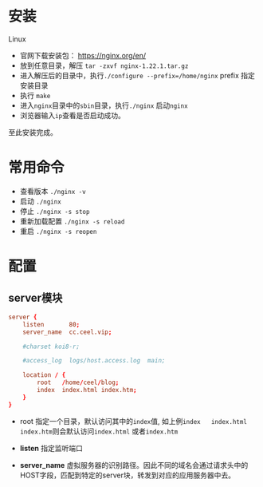 # 安装

Linux

- 官网下载安装包： https://nginx.org/en/
- 放到任意目录，解压 `tar -zxvf nginx-1.22.1.tar.gz`
- 进入解压后的目录中，执行` ./configure --prefix=/home/nginx `   prefix 指定安装目录
- 执行 `make`
- 进入`nginx`目录中的`sbin`目录，执行`./nginx` 启动`nginx`
- 浏览器输入`ip`查看是否启动成功。

至此安装完成。

# 常用命令



- 查看版本   `./nginx -v`
- 启动 `./nginx`
- 停止 `./nginx -s stop`
- 重新加载配置 `./nginx -s reload`
- 重启 `./nginx -s reopen`





# 配置

## server模块



```conf
server {
    listen       80;
    server_name  cc.ceel.vip;

    #charset koi8-r;

    #access_log  logs/host.access.log  main;

    location / {
        root   /home/ceel/blog;
        index  index.html index.htm;
    }
}
```

- root  指定一个目录，默认访问其中的`index`值,  如上例`index	 index.html index.htm`则会默认访问`index.html` 或者`index.htm`

- **listen**   指定监听端口
- **server_name**  虚拟服务器的识别路径。因此不同的域名会通过请求头中的HOST字段，匹配到特定的server块，转发到对应的应用服务器中去。
